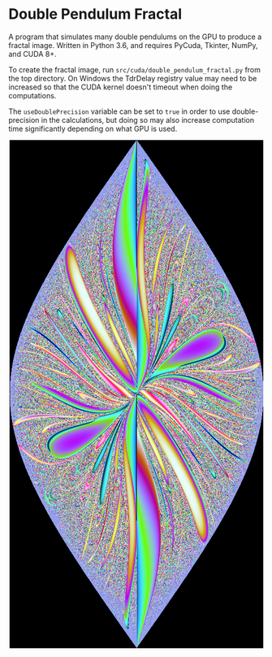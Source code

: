 # Double Pendulum Fractal
A program that simulates many double pendulums on the GPU to produce a fractal image. Written in Python 3.6, and requires PyCuda, Tkinter, NumPy, and CUDA 8+.

To create the fractal image, run `src/cuda/double_pendulum_fractal.py` from the top directory. On Windows the TdrDelay registry value may need to be increased so that the CUDA kernel doesn't timeout when doing the computations.

The `useDoublePrecision` variable can be set to `true` in order to use double-precision in the calculations, but doing so may also increase computation time significantly depending on what GPU is used.

<p align="center">
  <img src="https://raw.githubusercontent.com/tryabin/double-pendulum-fractal/master/double%20pendulum%20fractal.png" alt="fractal image example"/>
</p>
